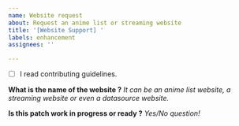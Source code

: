 ```yaml
---
name: Website request
about: Request an anime list or streaming website
title: '[Website Support] '
labels: enhancement
assignees: ''

---
```


 - [ ] I read contributing guidelines.

**What is the name of the website ?**
_It can be an anime list website, a streaming website or even a datasource website._

**Is this patch work in progress or ready ?**
_Yes/No question!_